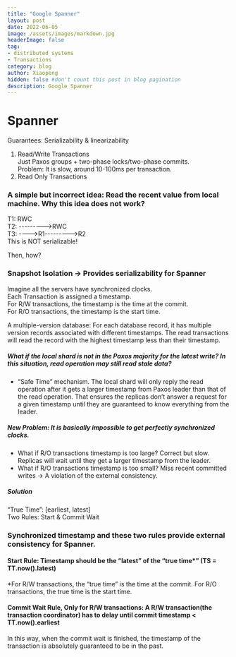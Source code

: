 ```yaml
---
title: "Google Spanner"
layout: post
date: 2022-06-05
image: /assets/images/markdown.jpg
headerImage: false
tag:
- distributed systems
- Transactions
category: blog
author: Xiaopeng
hidden: false #don't count this post in blog pagination
description: Google Spanner
---
```


# Spanner
Guarantees: Serializability & linearizability  
1.	Read/Write Transactions  
Just Paxos groups + two-phase locks/two-phase commits.  
Problem: It is slow, around 10-100ms per transaction.  
2.	Read Only Transactions  

### A simple but incorrect idea: Read the recent value from local machine. Why this idea does not work? 
 
T1: RWC  
T2: --------->RWC  
T3: ---->R1--------->R2  
This is NOT serializable!  

Then, how?  

### Snapshot Isolation -> Provides serializability for Spanner  
Imagine all the servers have synchronized clocks.   
Each Transaction is assigned a timestamp.   
For R/W transactions, the timestamp is the time at the commit.   
For R/O transactions, the timestamp is the start time.  


A multiple-version database: For each database record, it has multiple version records associated with different timestamps. The read transactions will read the record with the highest timestamp less than their timestamp.  

#####  What if the local shard is not in the Paxos majority for the latest write? In this situation, read operation may still read stale data?  
- “Safe Time” mechanism. The local shard will only reply the read operation after it gets a larger timestamp from Paxos leader than that of the read operation. That ensures the replicas don’t answer a request for a given timestamp until they are guaranteed to know everything from the leader.   


##### New Problem: It is basically impossible to get perfectly synchronized clocks.  
- What if R/O transactions timestamp is too large? Correct but slow. Replicas will wait until they get a larger timestamp from the leader.   
- What if R/O transactions timestamp is too small? Miss recent committed writes -> A violation of the external consistency.   

##### Solution
“True Time”: [earliest, latest]   
Two Rules: Start & Commit Wait  

### Synchronized timestamp and these two rules provide external consistency for Spanner.  
#### Start Rule: Timestamp should be the “latest” of the “true time*” (TS = TT.now().latest)  
*For R/W transactions, the “true time” is the time at the commit. For R/O transactions, the true time is the start time.  
#### Commit Wait Rule, Only for R/W transactions: A R/W transaction(the transaction coordinator) has to delay until commit timestamp < TT.now().earliest  


In this way, when the commit wait is finished, the timestamp of the transaction is absolutely guaranteed to be in the past.  

